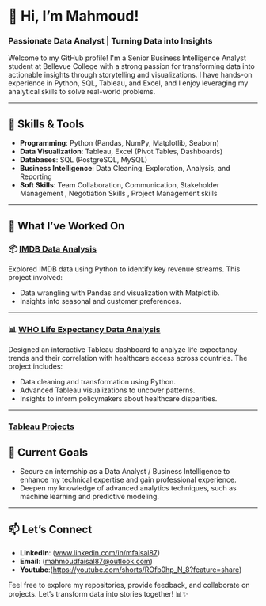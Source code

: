 # 👋 Hi, I’m Mahmoud! 
### Passionate Data Analyst | Turning Data into Insights

Welcome to my GitHub profile! I'm a Senior Business Intelligence Analyst student at Bellevue College with a strong passion for transforming data into actionable insights through storytelling and visualizations. I have hands-on experience in Python, SQL, Tableau, and Excel, and I enjoy leveraging my analytical skills to solve real-world problems.

---

## 🔧 Skills & Tools
- **Programming**: Python (Pandas, NumPy, Matplotlib, Seaborn)
- **Data Visualization**: Tableau, Excel (Pivot Tables, Dashboards)
- **Databases**: SQL (PostgreSQL, MySQL)
- **Business Intelligence**: Data Cleaning, Exploration, Analysis, and Reporting
- **Soft Skills**: Team Collaboration, Communication, Stakeholder Management , Negotiation Skills , Project Management skills

---

## 🚀 What I’ve Worked On
### 📦 [IMDB Data Analysis](https://github.com/mahmoud1500/Python/blob/e1abbeea077c36ffb7edbb75fc73bcaa9f6273c0/Faisal%20-%20Machine%20Learning%20Midterm.ipynb)
Explored IMDB data using Python to identify key revenue streams. This project involved:
- Data wrangling with Pandas and visualization with Matplotlib.
- Insights into seasonal  and customer preferences.

---

### 📊 [WHO Life Expectancy Data Analysis](https://public.tableau.com/views/LifeExpectancyDashboard-ZimbabweCountry/ZimbabweHIVRankingDashboardbetween2000-2015?:language=en-US&:sid=&:redirect=auth&:display_count=n&:origin=viz_share_link)
Designed an interactive Tableau dashboard to analyze life expectancy trends and their correlation with healthcare access across countries. The project includes:
- Data cleaning and transformation using Python.
- Advanced Tableau visualizations to uncover patterns.
- Insights to inform policymakers about healthcare disparities.

---
### [Tableau Projects](https://public.tableau.com/app/profile/mahmoud.faisal)
### 

## 🌱 Current Goals
- Secure an internship as a Data Analyst / Business Intelligence to enhance my technical expertise and gain professional experience.
- Deepen my knowledge of advanced analytics techniques, such as machine learning and predictive modeling.

---

## 📫 Let’s Connect
- **LinkedIn**: (www.linkedin.com/in/mfaisal87)
- **Email**: (mahmoudfaisal87@outlook.com)
- **Youtube**:(https://youtube.com/shorts/ROfb0hp_N_8?feature=share)

Feel free to explore my repositories, provide feedback, and collaborate on projects. Let’s transform data into stories together! 📊✨
